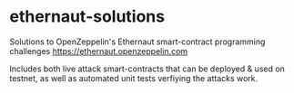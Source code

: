 # ethernaut-solutions
Solutions to OpenZeppelin's Ethernaut smart-contract programming challenges https://ethernaut.openzeppelin.com

Includes both live attack smart-contracts that can be deployed & used on testnet, as well as automated unit tests verfiying the attacks work.
